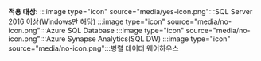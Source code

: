 **적용 대상:** :::image type="icon" source="media/yes-icon.png":::SQL Server 2016 이상(Windows만 해당) :::image type="icon" source="media/no-icon.png":::Azure SQL Database :::image type="icon" source="media/no-icon.png":::Azure Synapse Analytics(SQL DW) :::image type="icon" source="media/no-icon.png":::병렬 데이터 웨어하우스